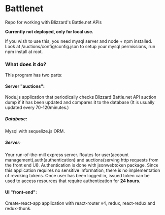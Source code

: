# Battlenet
Repo for working with Blizzard's Battle.net APIs

**Currently not deployed, only for local use.**

If you wish to use this, you need mysql server and node + npm installed. Look at /auctions/config/config.json to setup your mysql permissions, run npm install at root.

### What does it do?
This program has two parts: 
#### Server "auctions":
Node.js application that periodically checks Blizzard Battle.net API auction dump if it has been updated and compares it to the database
(It is usually updated every 70-120minutes.)

##### Database:
Mysql with sequelize.js ORM.
##### Server:
Your run-of-the-mill express server. Routes for user(account management),auth(authentication) and auctions(serving http requests from the front end UI). Authentication is done with jsonwebtoken package. Since this application requires no sensitive information, there is no implementation of revoking tokens. Once user has been logged in, issued token can be used to access resources that require authentication for **24 hours**. 

#### UI "front-end":
Create-react-app application with react-router v4, redux, react-redux and redux-thunk.
